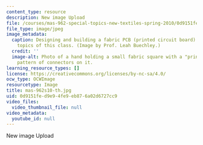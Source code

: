 ```yaml
---
content_type: resource
description: New image Upload
file: /courses/mas-962-special-topics-new-textiles-spring-2010/0d9151fed9e94fe9eb876a02d6727cc9_mas-962s10-th.jpg
file_type: image/jpeg
image_metadata:
  caption: Designing and building a fabric PCB (printed circuit board) is one of the
    topics of this class. (Image by Prof. Leah Buechley.)
  credit: ''
  image-alt: Photo of a hand holding a small fabric square with a "printed circuit"
    pattern of connectors on it.
learning_resource_types: []
license: https://creativecommons.org/licenses/by-nc-sa/4.0/
ocw_type: OCWImage
resourcetype: Image
title: mas-962s10-th.jpg
uid: 0d9151fe-d9e9-4fe9-eb87-6a02d6727cc9
video_files:
  video_thumbnail_file: null
video_metadata:
  youtube_id: null
---
```

New image Upload